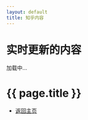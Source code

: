 ```yaml
---
layout: default
title: 知乎内容
---
```



<link href="https://cdn.jsdelivr.net/npm/bootstrap@5.3.0/dist/css/bootstrap.min.css" rel="stylesheet">
  <div class="container mt-5">
    <h1>实时更新的内容</h1>
    <p id="dynamic-content">加载中...</p>
  </div>

  <script>
    async function fetchContent() {
      try {
        const response = await fetch('https://api.example.com/data');
        const data = await response.json();
        document.getElementById('dynamic-content').textContent = data.content;
      } catch (error) {
        console.error('Error fetching content:', error);
        document.getElementById('dynamic-content').textContent = '加载失败';
      }
    }

    // 初次加载时调用
    fetchContent();

    // 设置定时器，每10秒更新一次内容
    setInterval(fetchContent, 10000);
  </script>
  <script src="https://cdn.jsdelivr.net/npm/bootstrap@5.3.0/dist/js/bootstrap.bundle.min.js"></script>


<div class="container">
  <h1 class="mt-4">{{ page.title }}</h1>
  


- [返回主页](index.md)
